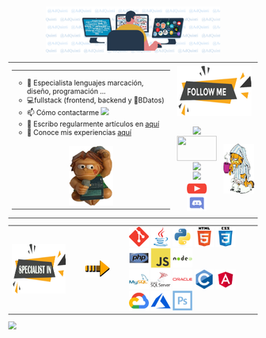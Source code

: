 <div align="center"><img src="image/CV-Conocimiento.png" width="70%" height="70%"/></div>
<div align="center">
    <table>
            <tr>
                <td rowspan="2">
                    <table>
                    <tr><td>
                        <ul>
                            <li type="circle">💬 Especialista lenguajes marcación, diseño, programación ... </li>
                            <li type="circle">💻fullstack (frontend, backend y 💾BDatos)</li>
                            <li type="circle">📫 Cómo contactarme <a href = "mailto:quintidani2@gmail.com"><img src="https://imaginethatcreative.net/blog/wp-content/uploads/2023/06/2250206.png" target="_blank" witdh="8em" height="20em" /></a></li>
                            <li type="circle">📝 Escribo regularmente artículos en <a href= "https://reflex-link-bio.vercel.app/" target="_blank">aquí</a></li>
                            <li type="circle">📄 Conoce mis experiencias <a href= "https://es.linkedin.com/in/adquinti" target="_blank">aquí</a></li>
                        </ul>
                    </td></tr>
                    <tr>
                        <td align="center">
                        <img src="image/Trogloditeando-ico.png" width="90" height="120"/>
                    </td></tr>
                    </table>
                </td>
                <td colspan="3"><img src="image/follow-me.png" width="150" height="100"/></td>
            </tr>
            <tr>
                <td>
                    <div align="center">
                        <a href = "mailto:quintidani2@gmail.com"><img src="https://imaginethatcreative.net/blog/wp-content/uploads/2023/06/2250206.png" target="_blank" witdh="30em" height="50em" /></a>
                        <br/>
                        <a href="https://www.linkedin.com/in/adquinti" objetivo ="_blank"><img src="https://img.shields.io/badge/LinkedIn-0077B5?style=for-the-badge&logo=linkedin&logoColor=white" target="_blank" width="80em" height="50em"></a>
                        <br/>
                        <a href="https://github.com/AdQuinti" target="_blank"><img src="https://img.shields.io/badge/GitHub-100000?style= for-the-badge&logo=github&logoColor=white" target="_blank"></a>
                        <br/>
                        <a href= "https://twitter.com/AdQuinti" target="_blank"><img src="https://img.shields.io/badge/Twitter-1DA1F2?style=for- the-badge&logo=twitter&logoColor=white" target="_blank"></a>
                        <br/>
                        <a href="https://www.youtube.com/c/https://www.youtube.com/@AdQuinti-Studio" target="blank"><img align ="center" src="https://raw.githubusercontent.com/teamedwardforever/Readme-Generator/71f25dd8b98329b168142a6b782a107b75eab178/svg/Social/youtube.svg" alt="https://www.youtube.com/@AdQuinti-Studio" height="30" width="40" /></a>
                        <br/>
                        <a href="https://discord.gg/adquinti" target="blank"><img align="center " src="https://raw.githubusercontent.com/teamedwardforever/Readme-Generator/71f25dd8b98329b168142a6b782a107b75eab178/svg/Social/discord.svg" alt="adquinti" height="30" width="40" /></a>
                        </div> 
                </td>
                <td><img src="image/GarfiledSleep.png" width="100" height="100"/></td>
            </tr>
        </table>
            <table>
            <tr>
                <td>
                    <img src="image/specialist-in.png" width="150" height="100"/>
                </td>
                <td align="center" width="100em"><img src="image/flecha.png" width="50em" height="35em"/></td>
                <td>
                    <img src="https://raw.githubusercontent.com/teamedwardforever/Readme-Generator/71f25dd8b98329b168142a6b782a107b75eab178/svg/Skills/Other/git-scm-icon.svg" alt="Git" width="40" height=" 40" title="Git"/>
                    <img src="https://raw.githubusercontent.com/teamedwardforever/Readme-Generator/71f25dd8b98329b168142a6b782a107b75eab178/svg/Skills/Languages/java-original.svg" alt="Java" width="40" height="40"  title="Java"/>
                    <img src="https://raw.githubusercontent.com/teamedwardforever/Readme-Generator/71f25dd8b98329b168142a6b782a107b75eab178/svg/Skills/Languages/python-original.svg" alt="Python" width="40" height="40"  title="Python"/>
                    <img src="https://raw.githubusercontent.com/teamedwardforever/Readme-Generator/71f25dd8b98329b168142a6b782a107b75eab178/svg/Skills/Frontend/html5-original-wordmark.svg" alt="HTML" width="40" height=" 40" title="Html5"/>
                    <img src="https://raw.githubusercontent.com/teamedwardforever/Readme-Generator/71f25dd8b98329b168142a6b782a107b75eab178/svg/Skills/Frontend/css3-original-wordmark.svg" alt="Css" width="40" height=" 40" title="Css3"/>
                    <img src="https://raw.githubusercontent.com/teamedwardforever/Readme-Generator/71f25dd8b98329b168142a6b782a107b75eab178/svg/Skills/Languages/php-original.svg" alt="PHP" width="40" height="40" title="php"/>
                    <img src="https://raw.githubusercontent.com/teamedwardforever/Readme-Generator/71f25dd8b98329b168142a6b782a107b75eab178/svg/Skills/Languages/javascript-original.svg" alt="Javascript" width="40" height="40"  title="JScript"/>
                    <img src="https://raw.githubusercontent.com/teamedwardforever/Readme-Generator/71f25dd8b98329b168142a6b782a107b75eab178/svg/Skills/Backend/nodejs-original-wordmark.svg" alt="NodeJs" width="40" height=" 40"  title="NodeJS"/>
<br>
                    <img src="https://raw.githubusercontent.com/teamedwardforever/Readme-Generator/71f25dd8b98329b168142a6b782a107b75eab178/svg/Skills/Database/mysql-original-wordmark.svg" alt="Mysql" width="40" height=" 40" title="MySQL"/>
                    <img src="https://raw.githubusercontent.com/teamedwardforever/Readme-Generator/71f25dd8b98329b168142a6b782a107b75eab178/svg/Skills/Database/microsoft-sql-server-logo.svg" alt="Microsoft Sql Server" width="40 "altura="40" title="SQL"/>
                    <img src="https://raw.githubusercontent.com/teamedwardforever/Readme-Generator/71f25dd8b98329b168142a6b782a107b75eab178/svg/Skills/Database/oracle-original.svg" alt="Oracle" width="40" height="40" title="PL"/>
                    <img src="https://raw.githubusercontent.com/teamedwardforever/Readme-Generator/71f25dd8b98329b168142a6b782a107b75eab178/svg/Skills/Languages/c-original.svg" alt="C" width="40" height="40" title="lenguage C"/>
                    <img src="https://raw.githubusercontent.com/teamedwardforever/Readme-Generator/71f25dd8b98329b168142a6b782a107b75eab178/svg/Skills/Frontend/angular.svg" alt="Angular" width="40" height="40" title="Angular"/>
                    <img src="https://raw.githubusercontent.com/teamedwardforever/Readme-Generator/71f25dd8b98329b168142a6b782a107b75eab178/svg/Skills/Devops/google_cloud-icon.svg" alt="Google Cloud" width="40" height="40" title="Google Cloud Platform"/>
                    <img src="https://raw.githubusercontent.com/teamedwardforever/Readme-Generator/71f25dd8b98329b168142a6b782a107b75eab178/svg/Skills/Devops/microsoft_azure-icon.svg" alt="Microsoft Azure" width="40" height="40" title="Azure"/>
                    <img src="https://raw.githubusercontent.com/teamedwardforever/Readme-Generator/71f25dd8b98329b168142a6b782a107b75eab178/svg/Skills/Software/photoshop-line.svg" alt="Photoshop" width="40" height="40" title="Photohop"/>
                </td>
            </tr>
            </table>
        </div> 

<img src="https://raw.githubusercontent.com/Trilokia/Trilokia/379277808c61ef204768a61bbc5d25bc7798ccf1/bottom_header.svg" />

